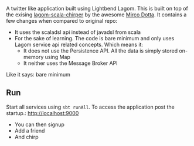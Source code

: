 A twitter like application built using Lightbend Lagom. 
This is built on top of the exising [lagom-scala-chirper](https://github.com/dotta/activator-lagom-scala-chirper) by the awesome [Mirco Dotta](https://twitter.com/mircodotta). It contains a few changes when compared to original repo:
* It uses the scaladsl api instead of javadsl from scala
* For the sake of learning. The code is bare minimum and only uses Lagom service api related concepts. Which means it:
  * It does not use the Persistence API. All the data is simply stored on-memory using Map
  * It neither uses the Message Broker API

Like it says: bare minimum

## Run

Start all services using `sbt runAll`. To access the application post the startup.: [http://localhost:9000](http://localhost:9000)
* You can then signup 
* Add a friend
* And chirp

